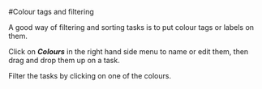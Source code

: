 #Colour tags and filtering

A good way of filtering and sorting tasks is to put colour tags or labels on them.

Click on **_Colours_** in the right hand side menu to name or edit them, then drag and drop them up on a task.

Filter the tasks by clicking on one of the colours. 
